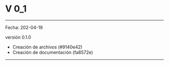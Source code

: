 # V 0_1

___

Fecha: 202-04-19

versión 0.1.0

* Creación de archivos (#9140e42)
* Creación de documentación (fa8572e)

___
